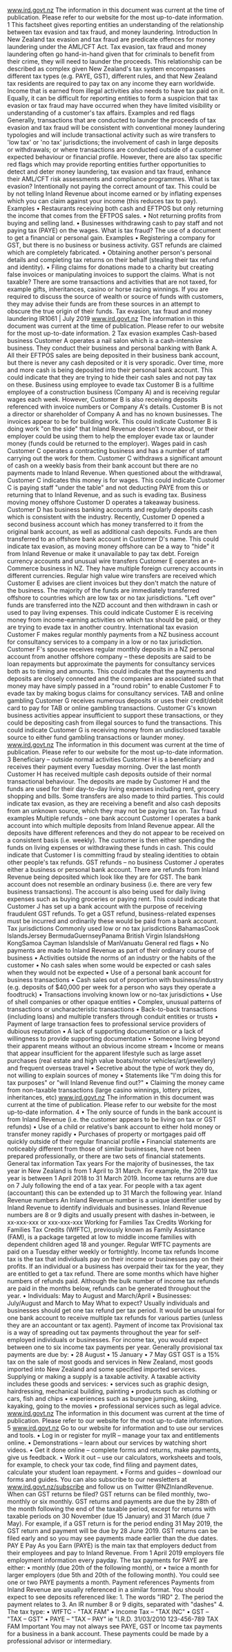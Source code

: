 www.ird.govt.nz The information in this document was current at the time of publication. Please refer to our website for the most up-to-date information. 1 This factsheet gives reporting entities an understanding of the relationship between tax evasion and tax fraud, and money laundering. Introduction In New Zealand tax evasion and tax fraud are predicate offences for money laundering under the AML/CFT Act. Tax evasion, tax fraud and money laundering often go hand-in-hand given that for criminals to benefit from their crime, they will need to launder the proceeds. This relationship can be described as complex given New Zealand's tax system encompasses different tax types (e.g. PAYE, GST), different rules, and that New Zealand tax residents are required to pay tax on any income they earn worldwide. Income that is earned from illegal activities also needs to have tax paid on it. Equally, it can be difficult for reporting entities to form a suspicion that tax evasion or tax fraud may have occurred when they have limited visibility or understanding of a customer's tax affairs. Examples and red flags Generally, transactions that are conducted to launder the proceeds of tax evasion and tax fraud will be consistent with conventional money laundering typologies and will include transactional activity such as wire transfers to 'low tax' or 'no tax' jurisdictions; the involvement of cash in large deposits or withdrawals; or where transactions are conducted outside of a customer expected behaviour or financial profile. However, there are also tax specific red flags which may provide reporting entities further opportunities to detect and deter money laundering, tax evasion and tax fraud, enhance their AML/CFT risk assessments and compliance programmes. What is tax evasion? Intentionally not paying the correct amount of tax. This could be by not telling Inland Revenue about income earned or by inflating expenses which you can claim against your income (this reduces tax to pay). Examples • Restaurants receiving both cash and EFTPOS but only returning the income that comes from the EFTPOS sales. • Not returning profits from buying and selling land. • Businesses withdrawing cash to pay staff and not paying tax (PAYE) on the wages. What is tax fraud? The use of a document to get a financial or personal gain. Examples • Registering a company for GST, but there is no business or business activity. GST refunds are claimed which are completely fabricated. • Obtaining another person's personal details and completing tax returns on their behalf (stealing their tax refund and identity). • Filing claims for donations made to a charity but creating false invoices or manipulating invoices to support the claims. What is not taxable? There are some transactions and activities that are not taxed, for example gifts, inheritances, casino or horse racing winnings. If you are required to discuss the source of wealth or source of funds with customers, they may advise their funds are from these sources in an attempt to obscure the true origin of their funds. Tax evasion, tax fraud and money laundering IR1061 | July 2019 www.ird.govt.nz The information in this document was current at the time of publication. Please refer to our website for the most up-to-date information. 2 Tax evasion examples Cash-based business Customer A operates a nail salon which is a cash-intensive business. They conduct their business and personal banking with Bank A. All their EFTPOS sales are being deposited in their business bank account, but there is never any cash deposited or it is very sporadic. Over time, more and more cash is being deposited into their personal bank account. This could indicate that they are trying to hide their cash sales and not pay tax on these. Business using employee to evade tax Customer B is a fulltime employee of a construction business (Company A) and is receiving regular wages each week. However, Customer B is also receiving deposits referenced with invoice numbers or Company A's details. Customer B is not a director or shareholder of Company A and has no known businesses. The invoices appear to be for building work. This could indicate Customer B is doing work "on the side" that Inland Revenue doesn't know about, or their employer could be using them to help the employer evade tax or launder money (funds could be returned to the employer). Wages paid in cash Customer C operates a contracting business and has a number of staff carrying out the work for them. Customer C withdraws a significant amount of cash on a weekly basis from their bank account but there are no payments made to Inland Revenue. When questioned about the withdrawal, Customer C indicates this money is for wages. This could indicate Customer C is paying staff "under the table" and not deducting PAYE from this or returning that to Inland Revenue, and as such is evading tax. Business moving money offshore Customer D operates a takeaway business. Customer D has business banking accounts and regularly deposits cash which is consistent with the industry. Recently, Customer D opened a second business account which has money transferred to it from the original bank account, as well as additional cash deposits. Funds are then transferred to an offshore bank account in Customer D's name. This could indicate tax evasion, as moving money offshore can be a way to "hide" it from Inland Revenue or make it unavailable to pay tax debt. Foreign currency accounts and unusual wire transfers Customer E operates an e-Commerce business in NZ. They have multiple foreign currency accounts in different currencies. Regular high value wire transfers are received which Customer E advises are client invoices but they don't match the nature of the business. The majority of the funds are immediately transferred offshore to countries which are low tax or no tax jurisdictions. "Left over" funds are transferred into the NZD account and then withdrawn in cash or used to pay living expenses. This could indicate Customer E is receiving money from income-earning activities on which tax should be paid, or they are trying to evade tax in another country. International tax evasion Customer F makes regular monthly payments from a NZ business account for consultancy services to a company in a low or no tax jurisdiction. Customer F's spouse receives regular monthly deposits in a NZ personal account from another offshore company – these deposits are said to be loan repayments but approximate the payments for consultancy services both as to timing and amounts. This could indicate that the payments and deposits are closely connected and the companies are associated such that money may have simply passed in a "round robin" to enable Customer F to evade tax by making bogus claims for consultancy services. TAB and online gambling Customer G receives numerous deposits or uses their credit/debit card to pay for TAB or online gambling transactions. Customer G's known business activities appear insufficient to support these transactions, or they could be depositing cash from illegal sources to fund the transactions. This could indicate Customer G is receiving money from an undisclosed taxable source to either fund gambling transactions or launder money. www.ird.govt.nz The information in this document was current at the time of publication. Please refer to our website for the most up-to-date information. 3 Beneficiary – outside normal activities Customer H is a beneficiary and receives their payment every Tuesday morning. Over the last month Customer H has received multiple cash deposits outside of their normal transactional behaviour. The deposits are made by Customer H and the funds are used for their day-to-day living expenses including rent, grocery shopping and bills. Some transfers are also made to third parties. This could indicate tax evasion, as they are receiving a benefit and also cash deposits from an unknown source, which they may not be paying tax on. Tax fraud examples Multiple refunds – one bank account Customer I operates a bank account into which multiple deposits from Inland Revenue appear. All the deposits have different references and they do not appear to be received on a consistent basis (i.e. weekly). The customer is then either spending the funds on living expenses or withdrawing these funds in cash. This could indicate that Customer I is committing fraud by stealing identities to obtain other people's tax refunds. GST refunds – no business Customer J operates either a business or personal bank account. There are refunds from Inland Revenue being deposited which look like they are for GST. The bank account does not resemble an ordinary business (i.e. there are very few business transactions). The account is also being used for daily living expenses such as buying groceries or paying rent. This could indicate that Customer J has set up a bank account with the purpose of receiving fraudulent GST refunds. To get a GST refund, business-related expenses must be incurred and ordinarily these would be paid from a bank account. Tax jurisdictions Commonly used low or no tax jurisdictions BahamasCook IslandsJersey BermudaGuernseyPanama British Virgin IslandsHong KongSamoa Cayman IslandsIsle of ManVanuatu General red flags • No payments are made to Inland Revenue as part of their ordinary course of business • Activities outside the norms of an industry or the habits of the customer • No cash sales when some would be expected or cash sales when they would not be expected • Use of a personal bank account for business transactions • Cash sales out of proportion with business/industry (e.g. deposits of $40,000 per week for a person who says they operate a foodtruck) • Transactions involving known low or no-tax jurisdictions • Use of shell companies or other opaque entities • Complex, unusual patterns of transactions or uncharacteristic transactions • Back-to-back transactions (including loans) and multiple transfers through conduit entities or trusts • Payment of large transaction fees to professional service providers of dubious reputation • A lack of supporting documentation or a lack of willingness to provide supporting documentation • Someone living beyond their apparent means without an obvious income stream • Income or means that appear insufficient for the apparent lifestyle such as large asset purchases (real estate and high value boats/motor vehicles/art/jewellery) and frequent overseas travel • Secretive about the type of work they do, not willing to explain sources of money • Statements like "I'm doing this for tax purposes" or "will Inland Revenue find out?" • Claiming the money came from non-taxable transactions (large casino winnings, lottery prizes, inheritances, etc) www.ird.govt.nz The information in this document was current at the time of publication. Please refer to our website for the most up-to-date information. 4 • The only source of funds in the bank account is from Inland Revenue (i.e. the customer appears to be living on tax or GST refunds) • Use of a child or relative's bank account to either hold money or transfer money rapidly • Purchases of property or mortgages paid off quickly outside of their regular financial profile • Financial statements are noticeably different from those of similar businesses, have not been prepared professionally, or there are two sets of financial statements. General tax information Tax years For the majority of businesses, the tax year in New Zealand is from 1 April to 31 March. For example, the 2019 tax year is between 1 April 2018 to 31 March 2019. Income tax returns are due on 7 July following the end of a tax year. For people with a tax agent (accountant) this can be extended up to 31 March the following year. Inland Revenue numbers An Inland Revenue number is a unique identifier used by Inland Revenue to identify individuals and businesses. Inland Revenue numbers are 8 or 9 digits and usually present with dashes in-between, ie xx-xxx-xxx or xxx-xxx-xxx Working for Families Tax Credits Working for Families Tax Credits (WfFTC), previously known as Family Assistance (FAM), is a package targeted at low to middle income families with dependent children aged 18 and younger. Regular WfFTC payments are paid on a Tuesday either weekly or fortnightly. Income tax refunds Income tax is the tax that individuals pay on their income or businesses pay on their profits. If an individual or a business has overpaid their tax for the year, they are entitled to get a tax refund. There are some months which have higher numbers of refunds paid. Although the bulk number of income tax refunds are paid in the months below, refunds can be generated throughout the year. • Individuals: May to August and March/April • Businesses: July/August and March to May What to expect? Usually individuals and businesses should get one tax refund per tax period. It would be unusual for one bank account to receive multiple tax refunds for various parties (unless they are an accountant or tax agent). Payment of income tax Provisional tax is a way of spreading out tax payments throughout the year for self-employed individuals or businesses. For income tax, you would expect between one to six income tax payments per year. Generally provisional tax payments are due by: • 28 August • 15 January • 7 May GST GST is a 15% tax on the sale of most goods and services in New Zealand, most goods imported into New Zealand and some specified imported services. Supplying or making a supply is a taxable activity. A taxable activity includes these goods and services: • services such as graphic design, hairdressing, mechanical building, painting • products such as clothing or cars, fish and chips • experiences such as bungee jumping, skiing, kayaking, going to the movies • professional services such as legal advice. www.ird.govt.nz The information in this document was current at the time of publication. Please refer to our website for the most up-to-date information. 5 www.ird.govt.nz Go to our website for information and to use our services and tools. • Log in or register for myIR – manage your tax and entitlements online. • Demonstrations – learn about our services by watching short videos. • Get it done online – complete forms and returns, make payments, give us feedback. • Work it out – use our calculators, worksheets and tools, for example, to check your tax code, find filing and payment dates, calculate your student loan repayment. • Forms and guides – download our forms and guides. You can also subscribe to our newsletters at www.ird.govt.nz/subscribe and follow us on Twitter @NZInlandRevenue. When can GST returns be filed? GST returns can be filed monthly, two-monthly or six monthly. GST returns and payments are due the by 28th of the month following the end of the taxable period, except for returns with taxable periods on 30 November (due 15 January) and 31 March (due 7 May). For example, if a GST return is for the period ending 31 May 2019, the GST return and payment will be due by 28 June 2019. GST returns can be filed early and so you may see payments made earlier than the due dates. PAY E Pay As you Earn (PAYE) is the main tax that employers deduct from their employees and pay to Inland Revenue. From 1 April 2019 employers file employment information every payday. The tax payments for PAYE are either: • monthly (due 20th of the following month), or • twice a month for larger employers (due 5th and 20th of the following month). You could see one or two PAYE payments a month. Payment references Payments from Inland Revenue are usually referenced in a similar format. You should expect to see deposits referenced like: 1. The words "IRD" 2. The period the payment relates to 3. An IR number 8 or 9 digits, separated with "dashes" 4. The tax type: • WfFTC - "TAX FAM" • Income Tax – "TAX INC" • GST – "TAX – GST" • PAYE – "TAX – PAY" ie "I.R.D. 31/03/2010 123-456-789 TAX FAM Important You may not always see PAYE, GST or Income tax payments for a business in a bank account. These payments could be made by a professional advisor or intermediary.